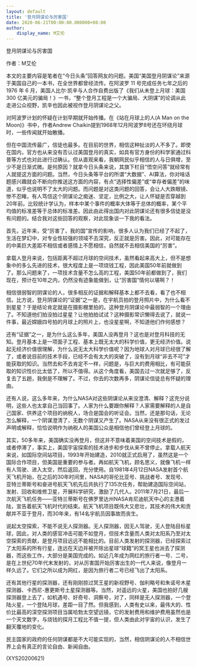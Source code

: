```yaml
---
layout: default
title: '登月阴谋论与厉害国'
date: 2020-06-21T00:00:00.000000+08:00
author:
    display_name: M艾伦
---
```


登月阴谋论与厉害国

作者：M艾伦

本文的主要内容是笔者在“今日头条”回答网友的问题。美国“美国登月阴谋论”来源于美国自己的一本书，在全世界都曾经流传。在阿波罗 11 号完成任务七年之后的 1976 年 6 月，美国人比尔·凯辛与人合作自费出版了《我们从未登上月球：美国 300 亿美元的骗局！》一书，“整个登月工程是一个大骗局、大阴谋”的论调从此走进公众视野，凯辛也因此被视作登月阴谋论之父。

对阿波罗计划的怀疑在计划早期就开始传播。在《站在月球上的人(A Man on the Moon)》书中，作者Andrew Chaikin提到1968年12月阿波罗8号还在环绕月球时，一些传闻就开始散播。

但在中国流传最广，信徒也最多。在目前的世界，相信这种扯淡的人不多了。即使在国内，官方也从来没有否认过美国登月的真实，如具有官方身份的科学家通过科普等方式也对此进行过确认。但从直观来看，我朝网民似乎相信的人与日俱增，至少不是日渐式微。是何原因？就拿今日头条来说，其旗下栏目“悟空问答”就经常有人就提这方面的问题。当然，今日头条等平台的所谓“大数据”、AI算法，你对啥话题感兴趣就会不断向你推送这方面的内容，有点“选择性偏差”或“幸存者偏差”的味道，似乎也说明不了太大的问题。而问题是对这类问题的回答，会让人大跌眼镜、惨不忍睹，有人笃信这个阴谋论之痴迷、坚定，比例之大，让人怀疑是否穿越到20年前。比较统计学认为，样本中某个事件的概率大体等于总体的概率，某个平均值的标准差等于总体的标准差。因此由此得出国内对此阴谋论还有很多信徒是没有问题的。结合我对这些回答的观察，对此现象谈一下我的看法。

首先，近年来，受“厉害了，我的国”宣传的影响，很多人认为我们已经了不起了，生活在梦幻中，对专业性较强的领域不去深究，反正就是厉害。因此，对可能存在的中美巨大差距不相信或者感情上不愿相信，自然就不去相信美国的“厉害”。

拿载人登月来说，包括距离不超过月球的空间技术，虽然看起来高大上，但不是想象中的多么先进的技术，很大程度上是一项烧钱工程，因此美国50年前就做到了。那么问题来了，一项技术含量不怎么高的工程，美国50年前都做到了，我们现在，预计在10年之内，仍然没有迹象能做到，让“厉害国”情何以堪啊？！

相信很弱智的阴谋论的人，很多相反的证据和解释基本上都不去看，看了也不相信。比方说，登月阴谋论的“证据”之一是，在宇航员拍的登月照片中，为什么看不到星星？于是结论肯定就是在摄影棚里拍的。这种登月阴谋论中最弱智的一个理由了。不知道他们拍没拍过星星？让他拍拍试试？这种摄影常识懒得去说了，就说一件事，最近嫦娥四号拍的月球上的照片上，也没星星啊，不知道他们作何感想？

还有“证据”之一，是为什么这么多年，美国人没再登月？这也是对登月科技的无知。登月基本上是一项面子工程、基本上既无太大的科学价值，更无经济价值。说起无经济价值很理解，为什么说无太大科学价值呢？因为地球人对月球已经很了解了，或者说目前的技术手段，已经不会有太大的突破了，没有到月球“非去不可”才能获取的知识。当然去和不去肯定不一样，问题是，与巨大的费用相比，有可能获取的知识性价比太低了，所以不值得。从这个角度看，美国去过一次就足够了，反复去了五趟，我倒是不理解了。不过，你去的次数再多，阴谋论信徒总有怀疑的理由。

还有人说，这么多年来，为什么NASA对这些阴谋论从来没澄清、解释？这充分说明，这些人也太拿自己当回事了。人家为什么要跟你解释？人家需要解释的人是自己国家、供养这个项目的纳税人，场合是国会的听证会。当然，还是那句话，无论怎么解释，一个阴谋澄清了，无数个阴谋又产生了。NASA从来没有很正式的发过声明或解释，恰恰说明作为纳税人的美国公众是相信他们曾经登上月球的。

其实，50多年来，美国确实没再登月，但这并不意味着美国的空间技术是假的，或者停滞了，事实上，美国宇宙探索的技术进步和步伐从来不曾停止。拿载人航天来说，如国际空间站项目，1993年开始建造，2010就正式启用了，虽然这是一个国际合作项目，但美国是重要的参与者。再如航天飞机，顾名思义，就像飞机一样有人驾驶、进入太空，然后返回，充分使用。自1981年4月12日NASA发射首个航天飞机开始，在之后的30年时间里，NASA的哥伦比亚号、挑战者号、发现号、亚特兰蒂斯号和奋进号航天飞机先后共执行了135次任务，帮助建造国际空间站，发射、回收和维修卫星，开展科学研究，激励了几代人。2011年7月21日，最后一次航天飞机任务——亚特兰蒂斯号在佛罗里达州NASA肯尼迪航天中心的主港着陆，宣告着航天飞机时代的结束。航天飞机项目既伟大又悲壮，其技术的伟大和贡献并不亚于登月，而30年来，有14名宇航员因事故而丧生。

说起太空探索，不能不说无人探测器。无人探测器，因无人驾驶，无人登陆目标星球，因此，对人类的感官冲击可能不如登月，但技术含量而人类对太阳系乃至对太空探索的贡献，是登月项目远远不能相比的。目前人类发射的探测器，已经探索过了太阳系的所有行星，连远在天边并被开除出星球“球籍”的冥王星也派去了探测器，而这些工作，大部分是美国完成的。如近几年成为网红的旅行者一号、二号，是在上世纪70年代末发射的，对从厉害国开始厉害出生的一代人来说，像登月一样久远了。它们之所以成为网红，是因为旅行者二号已经飞出了太阳系。

还有其他行星的探测器，还有刚刚掠过冥王星的新视野号、伽利略号和朱诺号木星探测器、卡西尼-惠更斯号土星探测器等。当然，对遥远的火星，美国也拍好几艘探测器登上去了，如机遇号、好奇号、洞察号，对了，同样是无人探测器，一个登陆火星，一个登陆月球，差距一目了然。但我感到，人类有史以来，最伟大的、性价比最高的深空探测项目当属哈勃太空望远镜，它的发射费用和维护费用虽然也是一个天文数字，与烧钱的探月工程比不值一提，但人类由此对宇宙的认识，发生了翻天覆地的变化。

民主国家的政府的任何阴谋都是不大可能实现的，当然，相信阴谋论的人不相信世界上会有真正的言论自由、新闻自由。

(XYS20200621)

